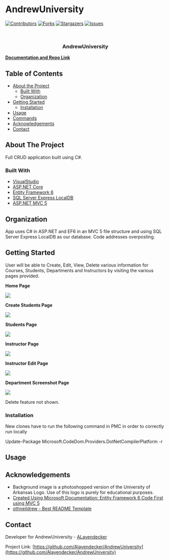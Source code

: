 # AndrewUniversity

[![Contributors][contributors-shield]][contributors-url]
[![Forks][forks-shield]][forks-url]
[![Stargazers][stars-shield]][stars-url]
[![Issues][issues-shield]][issues-url]

<!-- PROJECT LOGO -->
<br />
<p align="center">
  <h3 align="center">AndrewUniversity</h3>
    <a href="https://github.com/Alayendecker/AndrewUniversity"><strong>Documentation and Repo Link</strong></a>
    <br />
    
  </p>
</p>

<!-- TABLE OF CONTENTS -->

## Table of Contents

- [About the Project](#about-the-project)
  - [Built With](#built-with)
  - [Organization](#Organization)
- [Getting Started](#getting-started)
  - [Installation](#installation)
- [Usage](#usage)
- [Commands](#commands)
- [Acknowledgements](#acknowledgements)
- [Contact](#contact)

<!-- ABOUT THE PROJECT -->

## About The Project

Full CRUD application built using C#.

### Built With

- [VisualStudio](https://visualstudio.microsoft.com/)
- [ASP.NET Core](https://docs.microsoft.com/en-us/aspnet/core/?view=aspnetcore-3.1)
- [Entity Framework 6](https://github.com/dotnet/ef6)
- [SQL Server Express LocalDB](https://docs.microsoft.com/en-us/sql/database-engine/configure-windows/sql-server-express-localdb?view=sql-server-ver15)
- [ASP.NET MVC 5](https://docs.microsoft.com/en-us/aspnet/mvc/overview/getting-started/introduction/getting-started)

<!-- Organization -->

## Organization

App uses C# in ASP.NET and EF6 in an MVC 5 file structure and using SQL Server Express LocalDB as our database.
Code addresses overposting.

<!-- GETTING STARTED -->

## Getting Started

User will be able to Create, Edit, View, Delete various information for Courses, Students, Departments and Instructors by visiting the various pages provided.

**Home Page**

<img src="https://github.com/ALayendecker/AndrewUniversity/blob/master/AndrewUniversity/Content/Images/HomeScreenshot.PNG?size=150">

**Create Students Page**

<img src="https://github.com/ALayendecker/AndrewUniversity/blob/master/AndrewUniversity/Content/Images/StudentCreateScreenshot.PNG?size=150">

**Students Page**

<img src="https://github.com/ALayendecker/AndrewUniversity/blob/master/AndrewUniversity/Content/Images/StudentsScreenshot.PNG?size=150">

**Instructor Page**

<img src="https://github.com/ALayendecker/AndrewUniversity/blob/master/AndrewUniversity/Content/Images/InstructorsSelectScreenshot.PNG?size=150">

**Instructor Edit Page**

<img src="https://github.com/ALayendecker/AndrewUniversity/blob/master/AndrewUniversity/Content/Images/InstructorEditScreenshot.PNG?size=150">

**Department Screenshot Page**

<img src="https://github.com/ALayendecker/AndrewUniversity/blob/master/AndrewUniversity/Content/Images/InstructorEditScreenshot.PNG?size=150">

Delete feature not shown.

### Installation

New clones have to run the following command in PMC in order to correctly run locally

Update-Package Microsoft.CodeDom.Providers.DotNetCompilerPlatform -r

## Usage

<!-- CONTACT -->

## Acknowledgements

- Background image is a photoshopped version of the University of Arkansas Logo. Use of this logo is purely for educational purposes.
- [Created Using Microsoft Documentation: Entity Framework 6 Code First using MVC 5](https://docs.microsoft.com/en-us/aspnet/mvc/overview/getting-started/getting-started-with-ef-using-mvc/)
- [othneildrew - Best README Template](https://github.com/othneildrew/Best-README-Template)

## Contact

Developer for AndrewUniversity - [ALayendecker](https://github.com/Alayendecker)

Project Link: [https://github.com/Alayendecker/AndrewUniversity](https://github.com/Alayendecker/AndrewUniversity)

<!-- MARKDOWN LINKS & IMAGES -->
<!-- https://www.markdownguide.org/basic-syntax/#reference-style-links -->

[contributors-shield]: https://img.shields.io/github/contributors/Alayendecker/AndrewUniversity.svg?style=flat-square
[contributors-url]: https://github.com/Alayendecker/AndrewUniversity/graphs/contributors
[forks-shield]: https://img.shields.io/github/forks/Alayendecker/AndrewUniversity.svg?style=flat-square
[forks-url]: https://github.com/Alayendecker/AndrewUniversity/network/members
[stars-shield]: https://img.shields.io/github/stars/Alayendecker/AndrewUniversity.svg?style=flat-square
[stars-url]: https://github.com/Alayendecker/AndrewUniversity/stargazers
[issues-shield]: https://img.shields.io/github/issues/Alayendecker/AndrewUniversity.svg?style=flat-square
[issues-url]: https://github.com/Alayendecker/AndrewUniversity/issues
